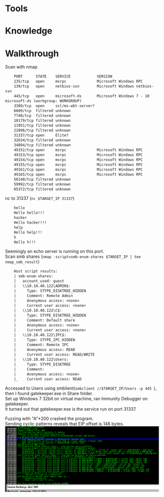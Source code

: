 # Tools

# Knowledge

# Walkthrough
Scan with nmap  
```
	PORT      STATE    SERVICE            VERSION
	135/tcp   open     msrpc              Microsoft Windows RPC
	139/tcp   open     netbios-ssn        Microsoft Windows netbios-ssn
	445/tcp   open     microsoft-ds       Microsoft Windows 7 - 10 microsoft-ds (workgroup: WORKGROUP)
	3389/tcp  open     ssl/ms-wbt-server?
	6609/tcp  filtered unknown
	7740/tcp  filtered unknown
	10179/tcp filtered unknown
	11951/tcp filtered unknown
	22896/tcp filtered unknown
	31337/tcp open     Elite?
	32634/tcp filtered unknown
	34894/tcp filtered unknown
	49152/tcp open     msrpc              Microsoft Windows RPC
	49153/tcp open     msrpc              Microsoft Windows RPC
	49154/tcp open     msrpc              Microsoft Windows RPC
	49155/tcp open     msrpc              Microsoft Windows RPC
	49161/tcp open     msrpc              Microsoft Windows RPC
	49165/tcp open     msrpc              Microsoft Windows RPC
	50140/tcp filtered unknown
	59992/tcp filtered unknown
	65372/tcp filtered unknown
```

nc to 31337 (```nc $TARGET_IP 31337```)  
```
	hello
	Hello hello!!!
	hacker
	Hello hacker!!!
	help
	Hello help!!!
	h
	Hello h!!!
```
Seemingly an echo server is running on this port.  
Scan smb shares (```nmap -script=smb-enum-shares $TARGET_IP | tee nmap_smb_result```)
```
	Host script results:
	| smb-enum-shares: 
	|   account_used: guest
	|   \\10.10.40.122\ADMIN$: 
	|     Type: STYPE_DISKTREE_HIDDEN
	|     Comment: Remote Admin
	|     Anonymous access: <none>
	|     Current user access: <none>
	|   \\10.10.40.122\C$: 
	|     Type: STYPE_DISKTREE_HIDDEN
	|     Comment: Default share
	|     Anonymous access: <none>
	|     Current user access: <none>
	|   \\10.10.40.122\IPC$: 
	|     Type: STYPE_IPC_HIDDEN
	|     Comment: Remote IPC
	|     Anonymous access: READ
	|     Current user access: READ/WRITE
	|   \\10.10.40.122\Users: 
	|     Type: STYPE_DISKTREE
	|     Comment: 
	|     Anonymous access: <none>
	|_    Current user access: READ
```

Accessed to Users using smblient(```smbclient //$TARGET_IP/Users -p 445 ```), then I found gatekeeper.exe in Share folder.  
Set up Windows 7 32bit on virtual machine, ran Immunity Debugger on gatekeeper.  
It turned out that gatekeeper.exe is the service run on port 31337.  

Fuzzing with "A"*200 crashed the program.  
Sending cyclic patterns reveals that EIP offset is 146 bytes.  
![alt text](./images/mona_EIP_offset.png?raw=true)  
